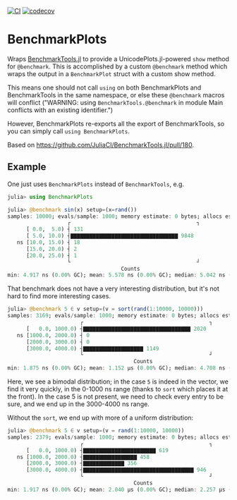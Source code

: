 [![CI](https://github.com/ericphanson/BenchmarkPlots.jl/actions/workflows/CI.yml/badge.svg?branch=main)](https://github.com/ericphanson/BenchmarkPlots.jl/actions/workflows/CI.yml)
[![codecov](https://codecov.io/gh/ericphanson/BenchmarkPlots.jl/branch/main/graph/badge.svg?token=v0aca89xRi)](https://codecov.io/gh/ericphanson/BenchmarkPlots.jl)

# BenchmarkPlots

Wraps [BenchmarkTools.jl](https://github.com/JuliaCI/BenchmarkTools.jl/) to provide a UnicodePlots.jl-powered `show` method for `@benchmark`. This is accomplished by a custom `@benchmark` method which wraps the output in a `BenchmarkPlot` struct with a custom show method.

This means one should not call `using` on both BenchmarkPlots and BenchmarkTools in the same namespace, or else these `@benchmark` macros will conflict ("WARNING: using `BenchmarkTools.@benchmark` in module Main conflicts with an existing identifier.")

However, BenchmarkPlots re-exports all the export of BenchmarkTools, so you can simply call `using BenchmarkPlots`.

Based on <https://github.com/JuliaCI/BenchmarkTools.jl/pull/180>.

## Example

One just uses `BenchmarkPlots` instead of `BenchmarkTools`, e.g.
```julia
julia> using BenchmarkPlots

julia> @benchmark sin(x) setup=(x=rand())
samples: 10000; evals/sample: 1000; memory estimate: 0 bytes; allocs estimate: 0
                   ┌                                        ┐ 
      [ 0.0,  5.0) ┤ 131                                      
      [ 5.0, 10.0) ┤▇▇▇▇▇▇▇▇▇▇▇▇▇▇▇▇▇▇▇▇▇▇▇▇▇▇▇▇▇▇▇▇▇▇ 9848   
   ns [10.0, 15.0) ┤ 18                                       
      [15.0, 20.0) ┤ 2                                        
      [20.0, 25.0) ┤ 1                                        
                   └                                        ┘ 
                                    Counts
min: 4.917 ns (0.00% GC); mean: 5.578 ns (0.00% GC); median: 5.042 ns (0.00% GC); max: 22.375 ns (0.00% GC).
```
That benchmark does not have a very interesting distribution, but it's not hard to find more interesting cases.

```julia
julia> @benchmark 5 ∈ v setup=(v = sort(rand(1:10000, 10000)))
samples: 3169; evals/sample: 1000; memory estimate: 0 bytes; allocs estimate: 0
                       ┌                                        ┐ 
      [   0.0, 1000.0) ┤▇▇▇▇▇▇▇▇▇▇▇▇▇▇▇▇▇▇▇▇▇▇▇▇▇▇▇▇▇▇▇▇▇▇ 2020   
   ns [1000.0, 2000.0) ┤ 0                                        
      [2000.0, 3000.0) ┤ 0                                        
      [3000.0, 4000.0) ┤▇▇▇▇▇▇▇▇▇▇▇▇▇▇▇▇▇▇▇ 1149                  
                       └                                        ┘ 
                                        Counts
min: 1.875 ns (0.00% GC); mean: 1.152 μs (0.00% GC); median: 4.708 ns (0.00% GC); max: 3.588 μs (0.00% GC).
```
Here, we see a bimodal distribution; in the case `5` is indeed in the vector, we find it very quickly, in the 0-1000 ns range (thanks to `sort` which places it at the front). In the case 5 is not present, we need to check every entry to be sure, and we end up in the 3000-4000 ns range.

Without the `sort`, we end up with more of a uniform distribution:
```julia
julia> @benchmark 5 ∈ v setup=(v = rand(1:10000, 10000))
samples: 2379; evals/sample: 1000; memory estimate: 0 bytes; allocs estimate: 0
                       ┌                                        ┐ 
      [   0.0, 1000.0) ┤▇▇▇▇▇▇▇▇▇▇▇▇▇▇▇▇▇▇▇▇▇▇▇ 619               
   ns [1000.0, 2000.0) ┤▇▇▇▇▇▇▇▇▇▇▇▇▇▇▇▇▇ 458                     
      [2000.0, 3000.0) ┤▇▇▇▇▇▇▇▇▇▇▇▇▇ 356                         
      [3000.0, 4000.0) ┤▇▇▇▇▇▇▇▇▇▇▇▇▇▇▇▇▇▇▇▇▇▇▇▇▇▇▇▇▇▇▇▇▇▇▇ 946   
                       └                                        ┘ 
                                        Counts
min: 1.917 ns (0.00% GC); mean: 2.040 μs (0.00% GC); median: 2.257 μs (0.00% GC); max: 3.552 μs (0.00% GC).
```
